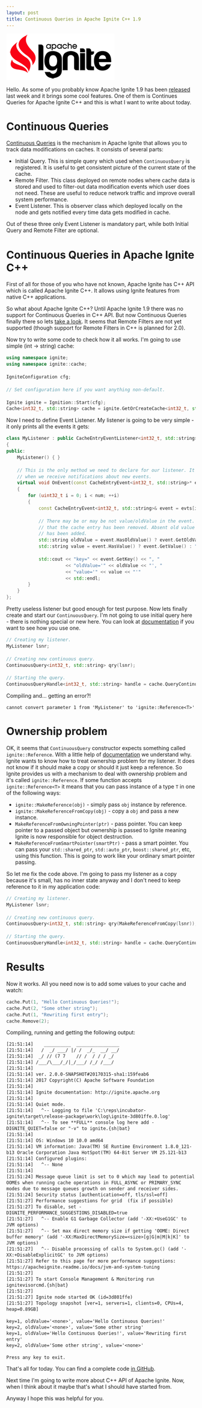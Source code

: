 ```yaml
---
layout: post
title: Continuous Queries in Apache Ignite C++ 1.9
---
```


![ignite logo](../images/ignite_logo.png)

Hello. As some of you probably know Apache Ignite 1.9 has been [released](https://blogs.apache.org/ignite/entry/apache-ignite-1-9-released) last week and it brings some cool features. One of them is Continues Queries for Apache Ignite C++ and this is what I want to write about today.

# Continuous Queries

[Continuous Queries](https://apacheignite.readme.io/docs/continuous-queries) is the mechanism in Apache Ignite that allows you to track data modifications on caches. It consists of several parts:
 - Initial Query. This is simple query which used when `ContinuousQuery` is registered. It is useful to get consistent picture of the current state of the cache.
 - Remote Filter. This class deployed on remote nodes where cache data is stored and used to filter-out data modification events which user does not need. These are useful to reduce network traffic and improve overall system performance.
 - Event Listener. This is observer class which deployed locally on the node and gets notified every time data gets modified in cache.

Out of these three only Event Listener is mandatory part, while both Initial Query and Remote Filter are optional.

# Continuous Queries in Apache Ignite C++

First of all for those of you who have not known, Apache Ignite has C++ API which is called Apache Ignite C++. It allows using Ignite features from native C++ applications.

So what about Apache Ignite C++? Until Apache Ignite 1.9 there was no support for Continuous Queries in C++ API. But now Continuous Queries finally there so lets [take a look](https://apacheignite-cpp.readme.io/docs/continuous-queries). It seems that Remote Filters are not yet supported (though support for Remote Filters in C++ is planned for 2.0).

Now try to write some code to check how it all works. I'm going to use simple (int -> string) cache:

```cpp
using namespace ignite;
using namespace ignite::cache;

IgniteConfiguration cfg;

// Set configuration here if you want anything non-default.

Ignite ignite = Ignition::Start(cfg);
Cache<int32_t, std::string> cache = ignite.GetOrCreateCache<int32_t, std::string>("mycache");
```

Now I need to define Event Listener. My listener is going to be very simple - it only prints all the events it gets:

```cpp
class MyListener : public CacheEntryEventListener<int32_t, std::string>
{
public:
    MyListener() { }

    // This is the only method we need to declare for our listener. It gets called
    // when we receive notifications about new events.
    virtual void OnEvent(const CacheEntryEvent<int32_t, std::string>* evts, uint32_t num)
    {
        for (uint32_t i = 0; i < num; ++i)
        {
            const CacheEntryEvent<int32_t, std::string>& event = evts[i];

            // There may be or may be not value/oldValue in the event. Absent value means
            // that the cache entry has been removed. Absent old value means new value
            // has been added.
            std::string oldValue = event.HasOldValue() ? event.GetOldValue() : "<none>";
            std::string value = event.HasValue() ? event.GetValue() : "<none>";

            std::cout << "key=" << event.GetKey() << ", "
                      << "oldValue='" << oldValue << "', "
                      << "value='" << value << "'" 
                      << std::endl;
        }
    }
};
```

Pretty useless listener but good enough for test purpose. Now lets finally create and start our `ContinuousQuery`. I'm not going to use initial query here - there is nothing special or new here. You can look at [documentation](https://apacheignite-cpp.readme.io/docs/continuous-queries#section-initial-query) if you want to see how you use one.

```cpp
// Creating my listener.
MyListener lsnr;

// Creating new continuous query.
ContinuousQuery<int32_t, std::string> qry(lsnr);

// Starting the query.
ContinuousQueryHandle<int32_t, std::string> handle = cache.QueryContinuous(qry);
```

Compiling and... getting an error?!

```
cannot convert parameter 1 from 'MyListener' to 'ignite::Reference<T>'
```

# Ownership problem

OK, it seems that `ContinuousQuery` constructor expects something called `ignite::Reference`. With a little help of [documentation](https://apacheignite-cpp.readme.io/docs/objects-lifetime) we understand why. Ignite wants to know how to treat ownership problem for my listener. It does not know if it should make a copy or should it just keep a reference. So Ignite provides us with a mechanism to deal with ownership problem and it's called `ignite::Reference`. If some function accepts `ignite::Reference<T>` it means that you can pass instance of a type `T` in one of the following ways:
 - `ignite::MakeReference(obj)` - simply pass `obj` instance by reference.
 - `ignite::MakeReferenceFromCopy(obj)` - copy a `obj` and pass a new instance.
 - `MakeReferenceFromOwningPointer(ptr)` - pass pointer. You can keep pointer to a passed object but ownership is passed to Ignite meaning Ignite is now responsible for object destruction.
 - `MakeReferenceFromSmartPointer(smartPtr)` - pass a smart pointer. You can pass your `std::shared_ptr`, `std::auto_ptr`, `boost::shared_ptr`, etc, using this function. This is going to work like your ordinary smart pointer passing.

So let me fix the code above. I'm going to pass my listener as a copy because it's small, has no inner state anyway and I don't need to keep reference to it in my application code:

```cpp
// Creating my listener.
MyListener lsnr;

// Creating new continuous query.
ContinuousQuery<int32_t, std::string> qry(MakeReferenceFromCopy(lsnr));

// Starting the query.
ContinuousQueryHandle<int32_t, std::string> handle = cache.QueryContinuous(qry);
```

# Results

Now it works. All you need now is to add some values to your cache and watch:

```cpp
cache.Put(1, "Hello Continuous Queries!");
cache.Put(2, "Some other string");
cache.Put(1, "Rewriting first entry");
cache.Remove(2);
```

Compiling, running and getting the following output:

```
[21:51:14]    __________  ________________
[21:51:14]   /  _/ ___/ |/ /  _/_  __/ __/
[21:51:14]  _/ // (7 7    // /  / / / _/
[21:51:14] /___/\___/_/|_/___/ /_/ /___/
[21:51:14]
[21:51:14] ver. 2.0.0-SNAPSHOT#20170315-sha1:159feab6
[21:51:14] 2017 Copyright(C) Apache Software Foundation
[21:51:14]
[21:51:14] Ignite documentation: http://ignite.apache.org
[21:51:14]
[21:51:14] Quiet mode.
[21:51:14]   ^-- Logging to file 'C:\reps\incubator-ignite\target\release-package\work\log\ignite-3d801ffe.0.log'
[21:51:14]   ^-- To see **FULL** console log here add -DIGNITE_QUIET=false or "-v" to ignite.{sh|bat}
[21:51:14]
[21:51:14] OS: Windows 10 10.0 amd64
[21:51:14] VM information: Java(TM) SE Runtime Environment 1.8.0_121-b13 Oracle Corporation Java HotSpot(TM) 64-Bit Server VM 25.121-b13
[21:51:14] Configured plugins:
[21:51:14]   ^-- None
[21:51:14]
[21:51:24] Message queue limit is set to 0 which may lead to potential OOMEs when running cache operations in FULL_ASYNC or PRIMARY_SYNC modes due to message queues growth on sender and receiver sides.
[21:51:24] Security status [authentication=off, tls/ssl=off]
[21:51:27] Performance suggestions for grid  (fix if possible)
[21:51:27] To disable, set -DIGNITE_PERFORMANCE_SUGGESTIONS_DISABLED=true
[21:51:27]   ^-- Enable G1 Garbage Collector (add '-XX:+UseG1GC' to JVM options)
[21:51:27]   ^-- Set max direct memory size if getting 'OOME: Direct buffer memory' (add '-XX:MaxDirectMemorySize=<size>[g|G|m|M|k|K]' to JVM options)
[21:51:27]   ^-- Disable processing of calls to System.gc() (add '-XX:+DisableExplicitGC' to JVM options)
[21:51:27] Refer to this page for more performance suggestions: https://apacheignite.readme.io/docs/jvm-and-system-tuning
[21:51:27]
[21:51:27] To start Console Management & Monitoring run ignitevisorcmd.{sh|bat}
[21:51:27]
[21:51:27] Ignite node started OK (id=3d801ffe)
[21:51:27] Topology snapshot [ver=1, servers=1, clients=0, CPUs=4, heap=0.89GB]

key=1, oldValue='<none>', value='Hello Continuous Queries!'
key=2, oldValue='<none>', value='Some other string'
key=1, oldValue='Hello Continuous Queries!', value='Rewriting first entry'
key=2, oldValue='Some other string', value='<none>'

Press any key to exit.
```

That's all for today. You can find a complete code [in GitHub](https://github.com/isapego/isapego.github.io/tree/master/snippets/continuous_queries_1_9.cpp).

Next time I'm going to write more about C++ API of Apache Ignite. Now, when I think about it maybe that's what I should have started from.

Anyway I hope this was helpful for you.